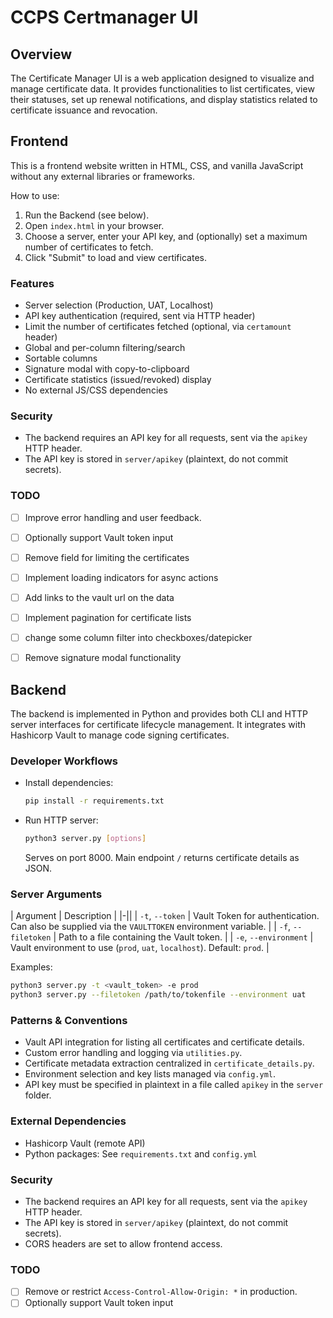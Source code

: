 # CCPS Certmanager UI

## Overview

The Certificate Manager UI is a web application designed to visualize and manage certificate data. It provides functionalities to list certificates, view their statuses, set up renewal notifications, and display statistics related to certificate issuance and revocation.

## Frontend

This is a frontend website written in HTML, CSS, and vanilla JavaScript without any external libraries or frameworks.

How to use:
1. Run the Backend (see below).
2. Open `index.html` in your browser.
3. Choose a server, enter your API key, and (optionally) set a maximum number of certificates to fetch.
4. Click "Submit" to load and view certificates.

### Features

- Server selection (Production, UAT, Localhost)
- API key authentication (required, sent via HTTP header)
- Limit the number of certificates fetched (optional, via `certamount` header)
- Global and per-column filtering/search
- Sortable columns
- Signature modal with copy-to-clipboard
- Certificate statistics (issued/revoked) display
- No external JS/CSS dependencies

### Security

- The backend requires an API key for all requests, sent via the `apikey` HTTP header.
- The API key is stored in `server/apikey` (plaintext, do not commit secrets).

### TODO

- [ ] Improve error handling and user feedback.
- [ ] Optionally support Vault token input
- [ ] Remove field for limiting the certificates
- [ ] Implement loading indicators for async actions
- [ ] Add links to the vault url on the data
- [ ] Implement pagination for certificate lists
- [ ] change some column filter into checkboxes/datepicker
- [ ] Remove signature modal functionality


## Backend

The backend is implemented in Python and provides both CLI and HTTP server interfaces for certificate lifecycle management. It integrates with Hashicorp Vault to manage code signing certificates.

### Developer Workflows

- Install dependencies:
  ```bash
  pip install -r requirements.txt
  ```

- Run HTTP server:
  ```bash
  python3 server.py [options]
  ```
  Serves on port 8000. Main endpoint `/` returns certificate details as JSON.

### Server Arguments

| Argument                | Description                                                                                          |
|-||
| `-t`, `--token`         | Vault Token for authentication. Can also be supplied via the `VAULTTOKEN` environment variable.      |
| `-f`, `--filetoken`     | Path to a file containing the Vault token.                                                           |
| `-e`, `--environment`   | Vault environment to use (`prod`, `uat`, `localhost`). Default: `prod`.                             |

Examples:
```bash
python3 server.py -t <vault_token> -e prod
python3 server.py --filetoken /path/to/tokenfile --environment uat
```

### Patterns & Conventions

- Vault API integration for listing all certificates and certificate details.
- Custom error handling and logging via `utilities.py`.
- Certificate metadata extraction centralized in `certificate_details.py`.
- Environment selection and key lists managed via `config.yml`.
- API key must be specified in plaintext in a file called `apikey` in the `server` folder.

### External Dependencies

- Hashicorp Vault (remote API)
- Python packages: See `requirements.txt` and `config.yml`

### Security

- The backend requires an API key for all requests, sent via the `apikey` HTTP header.
- The API key is stored in `server/apikey` (plaintext, do not commit secrets).
- CORS headers are set to allow frontend access.

### TODO

- [ ] Remove or restrict `Access-Control-Allow-Origin: *` in production.
- [ ] Optionally support Vault token input
